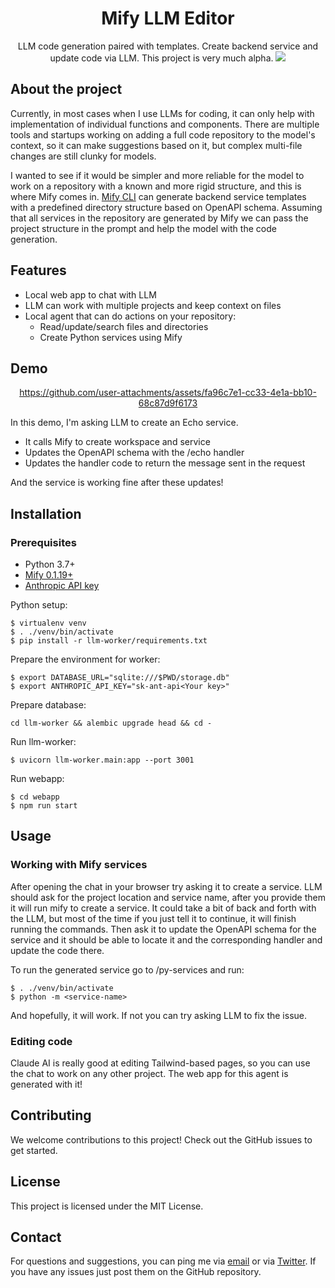 <h1 align="center">
Mify LLM Editor
</h1>

<div align="center">
LLM code generation paired with templates. Create backend service and update code via LLM.
This project is very much alpha.
<img src="https://github.com/user-attachments/assets/ad06d555-ec59-4cb9-bfaa-2a973daca3eb">
</div>

## About the project

Currently, in most cases when I use LLMs for coding, it can only help with
implementation of individual functions and components. There are multiple tools
and startups working on adding a full code repository to the model's context, so
it can make suggestions based on it, but complex multi-file changes are still
clunky for models.

I wanted to see if it would be simpler and more reliable for the model to
work on a repository with a known and more rigid structure, and this is where Mify
comes in. [Mify CLI](https://github.com/mify-io/mify) can generate backend
service templates with a predefined directory structure based on OpenAPI
schema. Assuming that all services in the repository are generated by Mify we
can pass the project structure in the prompt and help the model with the code
generation.

## Features

- Local web app to chat with LLM
- LLM can work with multiple projects and keep context on files
- Local agent that can do actions on your repository:
    - Read/update/search files and directories
    - Create Python services using Mify

## Demo

<div align="center">
    
https://github.com/user-attachments/assets/fa96c7e1-cc33-4e1a-bb10-68c87d9f6173

</div>

In this demo, I'm asking LLM to create an Echo service.
- It calls Mify to create workspace and service
- Updates the OpenAPI schema with the /echo handler
- Updates the handler code to return the message sent in the request

And the service is working fine after these updates!

## Installation

### Prerequisites

- Python 3.7+
- [Mify 0.1.19+](https://mify.io/docs/#installing-mify)
- [Anthropic API key](https://docs.anthropic.com/en/api/getting-started)

Python setup:
```
$ virtualenv venv
$ . ./venv/bin/activate
$ pip install -r llm-worker/requirements.txt

```

Prepare the environment for worker:
```
$ export DATABASE_URL="sqlite:///$PWD/storage.db"
$ export ANTHROPIC_API_KEY="sk-ant-api<Your key>"
```

Prepare database:
```
cd llm-worker && alembic upgrade head && cd -
```

Run llm-worker:
```
$ uvicorn llm-worker.main:app --port 3001
```

Run webapp:
```
$ cd webapp
$ npm run start
```

## Usage

### Working with Mify services

After opening the chat in your browser try asking it to create a service. LLM
should ask for the project location and service name, after you provide them it
will run mify to create a service. It could take a bit of back and forth with
the LLM, but most of the time if you just tell it to continue, it will finish
running the commands. Then ask it to update the OpenAPI schema for the service
and it should be able to locate it and the corresponding handler and update the code there.

To run the generated service go to <project-folder>/py-services and run:
```
$ . ./venv/bin/activate
$ python -m <service-name>
```

And hopefully, it will work. If not you can try asking LLM to fix the issue.

### Editing code

Claude AI is really good at editing Tailwind-based pages, so you can use the chat to work on any other project.
The web app for this agent is generated with it!

## Contributing

We welcome contributions to this project! Check out the GitHub issues to get started.

## License

This project is licensed under the MIT License.

## Contact

For questions and suggestions, you can ping me via [email](mailto:ivan@mify.io)
or via [Twitter](https://twitter.com/ichebykin).
If you have any issues just post them on the GitHub repository.
